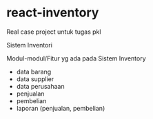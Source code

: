 # react-inventory
Real case project untuk tugas pkl

Sistem Inventori

Modul-modul/Fitur yg ada pada Sistem Inventory

- data barang
- data supplier
- data perusahaan
- penjualan
- pembelian
- laporan (penjualan, pembelian)

